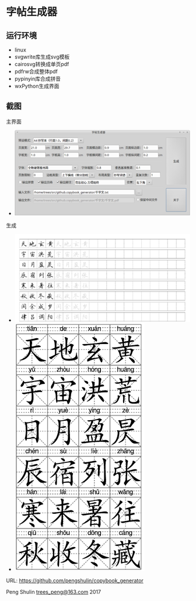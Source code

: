 字帖生成器
==========

运行环境
--------

* linux
* svgwrite库生成svg模板
* cairosvg转换成单页pdf
* pdfrw合成整体pdf
* pypinyin库合成拼音
* wxPython生成界面


截图
----

主界面

* ![](snapshots/demo.png)

生成
* ![](snapshots/print1.png)
* ![](snapshots/print2.png)


URL: <https://github.com/pengshulin/copybook_generator>

Peng Shulin <trees_peng@163.com> 2017

